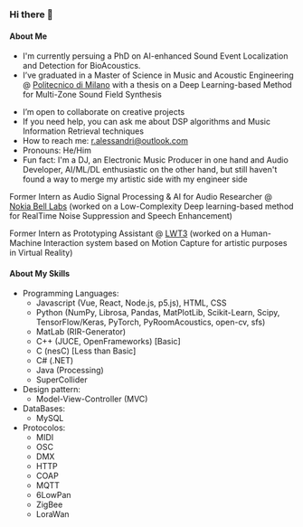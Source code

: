 ### Hi there 👋

<!--
**RobertoAlessandri/RobertoAlessandri** is a ✨ _special_ ✨ repository because its `README.md` (this file) appears on your GitHub profile.

Here are some ideas to get you started:

- 🔭 I’m currently working on ...
- 🌱 I’m currently learning ...
- 👯 I’m looking to collaborate on ...
- 🤔 I’m looking for help with ...
- 💬 Ask me about ...
- 📫 How to reach me: ...
- 😄 Pronouns: ...
- ⚡ Fun fact: ...
-->

#### About Me
-  I'm currently persuing a PhD on AI-enhanced Sound Event Localization and Detection for BioAcoustics.
-  I’ve graduated in a Master of Science in Music and Acoustic Engineering @ [Politecnico di Milano](https://www.polimi.it/) with a thesis on a Deep Learning-based Method for Multi-Zone Sound Field Synthesis
<!-- -  I’m currently learning C++, TouchDesigner, Max/Msp, VR Development and fundamentals about 5G technology-->
-  I’m open to collaborate on creative projects
-  If you need help, you can ask me about DSP algorithms and  Music Information Retrieval techniques
-  How to reach me: r.alessandri@outlook.com
-  Pronouns: He/Him
-  Fun fact: I'm a DJ, an Electronic Music Producer in one hand and Audio Developer, AI/ML/DL enthusiastic on the other hand, but still haven't found a way to merge my artistic side with my engineer side

Former Intern as Audio Signal Processing & AI for Audio Researcher @ [Nokia Bell Labs](https://www.bell-labs.com/) (worked on a Low-Complexity Deep learning-based method for RealTime Noise Suppression and Speech Enhancement) 

Former Intern as Prototyping Assistant @ [LWT3](https://www.lwt3.com/) (worked on a Human-Machine Interaction system based on Motion Capture for artistic purposes in Virtual Reality)

#### About My Skills
- Programming Languages: 
  * Javascript (Vue, React, Node.js, p5.js), HTML, CSS
  * Python (NumPy, Librosa, Pandas, MatPlotLib, Scikit-Learn, Scipy, TensorFlow/Keras, PyTorch, PyRoomAcoustics, open-cv, sfs)
  * MatLab (RIR-Generator)
  * C++ (JUCE, OpenFrameworks) [Basic]
  * C (nesC) [Less than Basic]
  * C# (.NET)
  * Java (Processing)
  * SuperCollider
- Design pattern:
  * Model-View-Controller (MVC)
- DataBases:
  * MySQL
- Protocolos:
  * MIDI
  * OSC
  * DMX
  * HTTP
  * COAP
  * MQTT
  * 6LowPan
  * ZigBee
  * LoraWan


